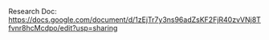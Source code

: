 Research Doc:
https://docs.google.com/document/d/1zEjTr7y3ns96adZsKF2FjR40zvVNj8Tfvnr8hcMcdpo/edit?usp=sharing
